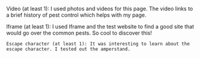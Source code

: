 Video (at least 1): I used photos and videos for this page. The video links to a brief history of pest control which helps with my page.
    
Iframe (at least 1): I used Iframe and the test website to find a good site that would go over the common pests. So cool to discover this!

    Escape character (at least 1): It was interesting to learn about the escape character. I tested out the amperstand.
